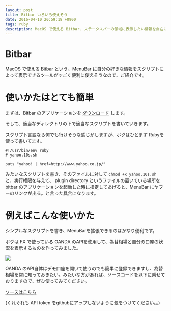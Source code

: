 ```yaml
---
layout: post
title: Bitbar いろいろ使えそう
date: 2016-04-10 20:59:18 +0900
tags: ruby
description: MacOS で使える Bitbar. ステータスバーの領域に表示したい情報を自在に表示することができるんです。今回はその導入方法と共に、為替相場を常にモニタリングするためのスクリプトをあわせて紹介します。
---
```


# Bitbar

MacOS で使える [Bitbar](https://github.com/matryer/bitbar) という、MenuBar に自分の好きな情報をスクリプトによって表示できるツールがすごく便利に使えそうなので、ご紹介です。

# 使いかたはとても簡単

まずは、Bitbar のアプリケーションを [ダウンロード](https://github.com/matryer/bitbar/releases) します。

そして、適当なディレクトリの下で適当なスクリプトを書いていきます。

スクリプト言語なら何でも行けそうな感じがしますが、ボクはひとまず Rubyを使って書いてます。

```
#!/usr/bin/env ruby
# yahoo.10s.sh

puts "yahoo! | href=http://www.yahoo.co.jp/"
```

みたいなスクリプトを書き、そのファイルに対して `chmod +x yahoo.10s.sh` と、実行権限を与えて、 plugin directory というファイルの置いている場所を bitbar のアプリケーションを起動した時に指定してあげると、MenuBar にヤフーのリンクが出る。と言った具合になります。


# 例えばこんな使いかた

シンプルなスクリプトを書き、MenuBarを拡張できるのはかなり便利です。

ボクは FX で使っている OANDA のAPIを使用して、為替相場と自分の口座の状況を表示するものを作ってみました。

![](https://skim.milk200.cc/20160410_bitbar/bitbar.jpg)

OANDA のAPI自体はデモ口座を開いて使うのでも簡単に登録できますし、為替相場を常に知っておきたい。みたいな方があれば、ソースコードを以下に乗せておりますので、ぜひ使ってみてください。

[ソースはこちら](https://github.com/tanukiti1987/bitbar_plugins/blob/master/oanda.10s.sh)

(くれぐれも API token をgithubにアップしないように気をつけてください。。)
